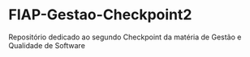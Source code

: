 # FIAP-Gestao-Checkpoint2
Repositório dedicado ao segundo Checkpoint da matéria de Gestão e Qualidade de Software
